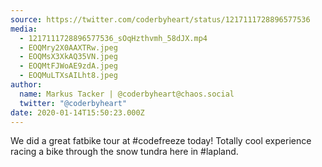 ```yaml
---
source: https://twitter.com/coderbyheart/status/1217111728896577536
media:
  - 1217111728896577536_sOqHzthvmh_58dJX.mp4
  - EOQMry2X0AAXTRw.jpeg
  - EOQMsX3XkAQ35VN.jpeg
  - EOQMtFJWoAE9zdA.jpeg
  - EOQMuLTXsAILht8.jpeg
author:
  name: Markus Tacker | @coderbyheart@chaos.social
  twitter: "@coderbyheart"
date: 2020-01-14T15:50:23.000Z
---
```


We did a great fatbike tour at #codefreeze today! Totally cool experience racing a bike through the snow tundra here in #lapland.
